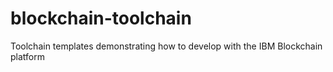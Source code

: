 # blockchain-toolchain
Toolchain templates demonstrating how to develop with the IBM Blockchain platform
